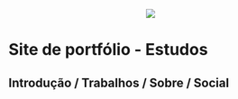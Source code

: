 <div align="center">
	<p>
		<img src="https://i.imgur.com/TsYhreg.png" />
	</p>
</div>

# Site de portfólio - Estudos

## Introdução / Trabalhos / Sobre / Social
